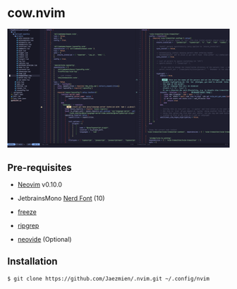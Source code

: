 # cow.nvim

![Screenshot](./screenshots/neovide.png)

## Pre-requisites

- [Neovim](https://neovim.io) v0.10.0

- JetbrainsMono [Nerd Font](https://www.nerdfonts.com) (10)

- [freeze](https://github.com/charmbracelet/freeze)

- [ripgrep](https://github.com/BurntSushi/ripgrep)

- [neovide](https://neovide.dev) (Optional)

## Installation

```bash
$ git clone https://github.com/Jaezmien/.nvim.git ~/.config/nvim
```
